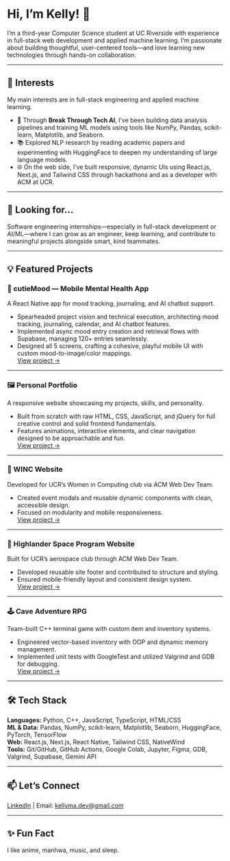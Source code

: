# Hi, I’m Kelly! 👋  
I’m a third-year Computer Science student at UC Riverside with experience in full-stack web development and applied machine learning. I’m passionate about building thoughtful, user-centered tools—and love learning new technologies through hands-on collaboration.

---

## 🤖 Interests  
My main interests are in full-stack engineering and applied machine learning.

- 🧠 Through **Break Through Tech AI**, I’ve been building data analysis pipelines and training ML models using tools like NumPy, Pandas, scikit-learn, Matplotlib, and Seaborn.  
- 📚 Explored NLP research by reading academic papers and experimenting with HuggingFace to deepen my understanding of large language models.  
- 🌐 On the web side, I’ve built responsive, dynamic UIs using React.js, Next.js, and Tailwind CSS through hackathons and as a developer with ACM at UCR.

---

## 🌱 Looking for...  
Software engineering internships—especially in full-stack development or AI/ML—where I can grow as an engineer, keep learning, and contribute to meaningful projects alongside smart, kind teammates.

---

## 💡 Featured Projects  

### 🍊 cutieMood — Mobile Mental Health App  
A React Native app for mood tracking, journaling, and AI chatbot support.

- Spearheaded project vision and technical execution, architecting mood tracking, journaling, calendar, and AI chatbot features.  
- Implemented async mood entry creation and retrieval flows with Supabase, managing 120+ entries seamlessly.  
- Designed all 5 screens, crafting a cohesive, playful mobile UI with custom mood-to-image/color mappings.  
[View project →](https://github.com/kellyma626/cutieMood)  

---

### 🖼️ Personal Portfolio  
A responsive website showcasing my projects, skills, and personality.

- Built from scratch with raw HTML, CSS, JavaScript, and jQuery for full creative control and solid frontend fundamentals.  
- Features animations, interactive elements, and clear navigation designed to be approachable and fun.  
[View project →](https://kellyma.dev)  

---

### 🌸 WINC Website  
Developed for UCR’s Women in Computing club via ACM Web Dev Team.

- Created event modals and reusable dynamic components with clean, accessible design.  
- Focused on modularity and mobile responsiveness.  
[View project →](https://github.com/kellyma626/winc-website)  

---

### 🚀 Highlander Space Program Website  
Built for UCR’s aerospace club through ACM Web Dev Team.

- Developed reusable site footer and contributed to structure and styling.  
- Ensured mobile-friendly layout and consistent design system.  
[View project →](https://github.com/kellyma626/hsp-website)  

---

### 🕹️ Cave Adventure RPG  
Team-built C++ terminal game with custom item and inventory systems.

- Engineered vector-based inventory with OOP and dynamic memory management.  
- Implemented unit tests with GoogleTest and utilized Valgrind and GDB for debugging.  
[View project →](https://github.com/kellyma626/rpg-cave-game)  

---

## 🛠 Tech Stack  
**Languages:** Python, C++, JavaScript, TypeScript, HTML/CSS  
**ML & Data:** Pandas, NumPy, scikit-learn, Matplotlib, Seaborn, HuggingFace, PyTorch, TensorFlow  
**Web:** React.js, Next.js, React Native, Tailwind CSS, NativeWind  
**Tools:** Git/GitHub, GitHub Actions, Google Colab, Jupyter, Figma, GDB, Valgrind, Supabase, Gemini API  

---

## 📫 Let’s Connect  
[LinkedIn](https://linkedin.com/in/kellyma626) | Email: kellyma.dev@gmail.com  

---

## ✨ Fun Fact  
I like anime, manhwa, music, and sleep.

